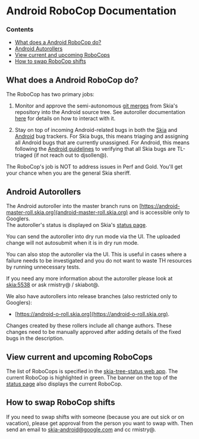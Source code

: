 Android RoboCop Documentation
===========================

### Contents ###

*   [What does a Android RoboCop do?](#what_is_a_robocop)
*   [Android Autorollers](#autoroller_doc)
*   [View current and upcoming RoboCops](#view_current_upcoming_robocops)
*   [How to swap RoboCop shifts](#how_to_swap)


<a name="what_is_a_robocop"></a>
What does a Android RoboCop do?
-----------------------

The RoboCop has two primary jobs:

1) Monitor and approve the semi-autonomous [git merges](https://googleplex-android-review.git.corp.google.com/#/q/owner:31977622648%2540project.gserviceaccount.com+status:open) from Skia's repository into the Android source tree. See autoroller documentation <a href="#autoroller_doc">here</a> for details on how to interact with it.

2) Stay on top of incoming Android-related bugs in both the [Skia](https://bugs.chromium.org/p/skia/issues/list?can=2&q=OpSys%3DAndroid&sort=-id&colspec=ID+Type+Status+Priority+Owner+Summary&cells=tiles) and [Android](https://buganizer.corp.google.com/issues?q=componentid:1346%20status:open) bug trackers.  For Skia bugs, this means triaging and assigning all Android bugs that are currently unassigned.  For Android, this means following the [Android guidelines](go/android-buganizer) to verifying that all Skia bugs are TL-triaged (if not reach out to djsollen@).

The RoboCop's job is NOT to address issues in Perf and Gold. You'll get your chance when you are the general Skia sheriff.


<a name="autoroller_doc"></a>
Android Autorollers
-------------------

The Android autoroller into the master branch runs on [https://android-master-roll.skia.org](android-master-roll.skia.org) and is accessible only to Googlers.<br/>
The autoroller's status is displayed on Skia's [status page](https://status.skia.org/).

You can send the autoroller into dry run mode via the UI. The uploaded change will not autosubmit when it is in dry run mode.

You can also stop the autoroller via the UI. This is useful in cases where a failure needs to be investigated and you do not want to waste TH resources by running unnecessary tests.

If you need any more information about the autoroller please look at [skia:5538](https://bugs.chromium.org/p/skia/issues/detail?id=5538) or ask rmistry@ / skiabot@.

We also have autorollers into release branches (also restricted only to Googlers):

* [https://android-o-roll.skia.org](https://android-o-roll.skia.org).

Changes created by these rollers include all change authors. These changes need to be manually approved after adding details of the fixed bugs in the description.


<a name="view_current_upcoming_robocops"></a>
View current and upcoming RoboCops
----------------------------------

The list of RoboCops is specified in the [skia-tree-status web app](http://skia-tree-status.appspot.com/robocop). The current RoboCop is highlighted in green.
The banner on the top of the [status page](https://status.skia.org) also displays the current RoboCop.


<a name="how_to_swap"></a>
How to swap RoboCop shifts
--------------------------

If you need to swap shifts with someone (because you are out sick or on vacation), please get approval from the person you want to swap with. Then send an email to skia-android@google.com and cc rmistry@.
